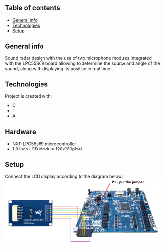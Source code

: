## Table of contents
* [General info](#general-info)
* [Technologies](#technologies)
* [Setup](#setup)

## General info
Sound radar design with the use of two microphone modules integrated with the LPC55S69 board allowing to determine the source and angle of the sound, along with displaying its position in real time

## Technologies
Project is created with:
* C 
* I
* A

## Hardware
* NXP LPC55s69 microcontroller
* 1.8 inch LCD Module 128x160pixel
## Setup
Connect the LCD display according to the diagram below:
![](./docs/hardwareCable.png)
